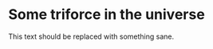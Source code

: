 Some triforce in the universe
=============================

This text should be replaced with something sane.